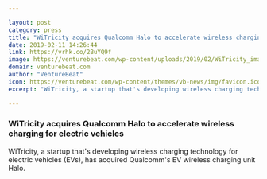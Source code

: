 ```yaml
---

layout: post
category: press
title: "WiTricity acquires Qualcomm Halo to accelerate wireless charging for electric vehicles"
date: 2019-02-11 14:26:44
link: https://vrhk.co/2BuYQ9f
image: https://venturebeat.com/wp-content/uploads/2019/02/WiTricity_image_for_Condor_release.jpg?w=1200&strip=all
domain: venturebeat.com
author: "VentureBeat"
icon: https://venturebeat.com/wp-content/themes/vb-news/img/favicon.ico
excerpt: "WiTricity, a startup that's developing wireless charging technology for electric vehicles (EVs), has acquired Qualcomm's EV wireless charging unit Halo."

---
```


### WiTricity acquires Qualcomm Halo to accelerate wireless charging for electric vehicles

WiTricity, a startup that's developing wireless charging technology for electric vehicles (EVs), has acquired Qualcomm's EV wireless charging unit Halo.